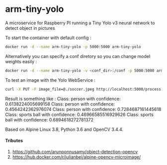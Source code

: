 # arm-tiny-yolo
A microservice for Raspberry PI running a Tiny Yolo v3 neural network to detect object in pictures 

To start the container with default config :
```bash
docker run -d --name arm-tiny-yolo -p 5000:5000 arm-tiny-yolo
```

Alternatively you can specify a conf diretory so you can change model weights easily :
```bash
docker run -d --name arm-tiny-yolo -v <conf_dir>:/conf -p 5000:5000 arm-tiny-yolo
```

To test an image with the Yolo WebService : 
```bash
curl -X PUT -F image_file=@./soccer.jpeg http://localhost:5000/process
```
Result is something like :
Class: person with confidence: 0.6138224005699158
Class: person with confidence: 0.4564242362976074
Class: person with confidence: 0.7284687161445618
Class: sports ball with confidence: 0.46966585516929626
Class: sports ball with confidence: 0.6894618272781372

Based on Alpine Linux 3.8, Python 3.6 and OpenCV 3.4.4.

#### Tributes
1. https://github.com/arunponnusamy/object-detection-opencv
2. https://hub.docker.com/r/julianbei/alpine-opencv-microimage/

